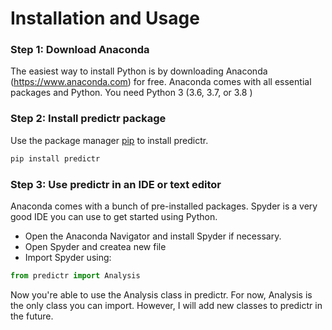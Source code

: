 # Installation and Usage
### Step 1: Download Anaconda
The easiest way to install Python is by downloading Anaconda (https://www.anaconda.com) for free. Anaconda comes with all essential packages and Python. You need Python 3 (3.6, 3.7, or 3.8 )
### Step 2: Install predictr package
Use the package manager [pip](https://pip.pypa.io/en/stable/) to install predictr.
```bash
pip install predictr
```
### Step 3: Use predictr in an IDE or text editor
Anaconda comes with a bunch of pre-installed packages. Spyder is a very good IDE you can use to get started using Python.

- Open the Anaconda Navigator and install Spyder if necessary.
- Open Spyder and createa new file
- Import Spyder using:
```python
from predictr import Analysis
```
Now you're able to use the Analysis class in predictr. For now, Analysis is the only class you can import. However, I will add new classes to predictr in the future.
